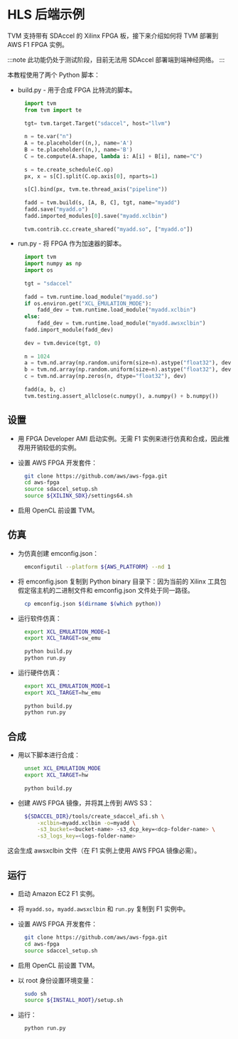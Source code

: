# HLS 后端示例

TVM 支持带有 SDAccel 的 Xilinx FPGA 板，接下来介绍如何将 TVM 部署到 AWS F1 FPGA 实例。

:::note
此功能仍处于测试阶段，目前无法用 SDAccel 部署端到端神经网络。
:::

本教程使用了两个 Python 脚本：

* build.py - 用于合成 FPGA 比特流的脚本。

   ``` python
     import tvm
     from tvm import te
     
     tgt= tvm.target.Target("sdaccel", host="llvm")
     
     n = te.var("n")
     A = te.placeholder((n,), name='A')
     B = te.placeholder((n,), name='B')
     C = te.compute(A.shape, lambda i: A[i] + B[i], name="C")
     
     s = te.create_schedule(C.op)
     px, x = s[C].split(C.op.axis[0], nparts=1)
     
     s[C].bind(px, tvm.te.thread_axis("pipeline"))
     
     fadd = tvm.build(s, [A, B, C], tgt, name="myadd")
     fadd.save("myadd.o")
     fadd.imported_modules[0].save("myadd.xclbin")
     
     tvm.contrib.cc.create_shared("myadd.so", ["myadd.o"])
   ```

* run.py - 将 FPGA 作为加速器的脚本。

   ``` python
     import tvm
     import numpy as np
     import os
     
     tgt = "sdaccel"
     
     fadd = tvm.runtime.load_module("myadd.so")
     if os.environ.get("XCL_EMULATION_MODE"):
         fadd_dev = tvm.runtime.load_module("myadd.xclbin")
     else:
         fadd_dev = tvm.runtime.load_module("myadd.awsxclbin")
     fadd.import_module(fadd_dev)
     
     dev = tvm.device(tgt, 0)
     
     n = 1024
     a = tvm.nd.array(np.random.uniform(size=n).astype("float32"), dev)
     b = tvm.nd.array(np.random.uniform(size=n).astype("float32"), dev)
     c = tvm.nd.array(np.zeros(n, dtype="float32"), dev)
     
     fadd(a, b, c)
     tvm.testing.assert_allclose(c.numpy(), a.numpy() + b.numpy())
   ```

## 设置

* 用 FPGA Developer AMI 启动实例。无需 F1 实例来进行仿真和合成，因此推荐用开销较低的实例。
* 设置 AWS FPGA 开发套件：

   ```  bash
     git clone https://github.com/aws/aws-fpga.git
     cd aws-fpga
     source sdaccel_setup.sh
     source ${XILINX_SDX}/settings64.sh
   ```

* 启用 OpenCL 前设置 TVM。

## 仿真

* 为仿真创建 emconfig.json：

   ``` bash
     emconfigutil --platform ${AWS_PLATFORM} --nd 1
   ```

* 将 emconfig.json 复制到 Python binary 目录下：因为当前的 Xilinx 工具包假定宿主机的二进制文件和 emconfig.json 文件处于同一路径。

   ``` bash
     cp emconfig.json $(dirname $(which python))
   ```

* 运行软件仿真：

   ``` bash
     export XCL_EMULATION_MODE=1
     export XCL_TARGET=sw_emu
     
     python build.py
     python run.py
   ```

* 运行硬件仿真：

   ``` bash
     export XCL_EMULATION_MODE=1
     export XCL_TARGET=hw_emu
     
     python build.py
     python run.py
   ```

## 合成

* 用以下脚本进行合成：

   ``` bash
     unset XCL_EMULATION_MODE
     export XCL_TARGET=hw
     
     python build.py
   ```

* 创建 AWS FPGA 镜像，并将其上传到 AWS S3：

   ``` bash
     ${SDACCEL_DIR}/tools/create_sdaccel_afi.sh \
         -xclbin=myadd.xclbin -o=myadd \
         -s3_bucket=<bucket-name> -s3_dcp_key=<dcp-folder-name> \
         -s3_logs_key=<logs-folder-name>
   ```

这会生成 awsxclbin 文件（在 F1 实例上使用 AWS FPGA 镜像必需）。

## 运行

* 启动 Amazon EC2 F1 实例。
* 将 `myadd.so`，`myadd.awsxclbin` 和 `run.py` 复制到 F1 实例中。
* 设置 AWS FPGA 开发套件：

   ``` bash
     git clone https://github.com/aws/aws-fpga.git
     cd aws-fpga
     source sdaccel_setup.sh
   ```

* 启用 OpenCL 前设置 TVM。
* 以 root 身份设置环境变量：

   ``` bash
     sudo sh
     source ${INSTALL_ROOT}/setup.sh
   ```

* 运行：

   ``` bash
     python run.py
   ```
